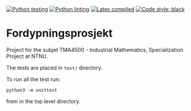 [![Python testing](https://github.com/alexarntzen/fordypningsprosjekt/workflows/Python%20testing/badge.svg)](https://github.com/alexarntzen/fordypningsprosjekt/actions/workflows/python_test.yml)
[![Python linting](https://github.com/alexarntzen/fordypningsprosjekt/workflows/Python%20linting/badge.svg)](https://github.com/alexarntzen/fordypningsprosjekt/actions/workflows/python_lint.yml)
[![Latex compiled](https://github.com/alexarntzen/fordypningsprosjekt/workflows/Compile%20latex/badge.svg)](https://github.com/alexarntzen/fordypningsprosjekt/actions/workflows/compile_latex.yml)
[![Code style: black](https://img.shields.io/badge/code%20style-black-000000.svg)](https://github.com/psf/black)

# Fordypningsprosjekt
Project for the subjet TMA4500 - Industrial Mathematics, Specialization Project at NTNU. 

The tests are placed in `test/` directory. 

To run all the test run: 

```
python3 -m unittest
```
from in the top level directory. 
